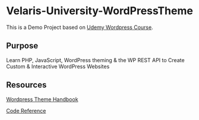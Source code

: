 # Velaris-University-WordPressTheme

This is a Demo Project based on [Udemy Wordpress Course](https://www.udemy.com/course/become-a-wordpress-developer-php-javascript).

## Purpose

Learn PHP, JavaScript, WordPress theming & the WP REST API to Create Custom & Interactive WordPress Websites

## Resources
[Wordpress Theme Handbook](https://developer.wordpress.org/themes/getting-started)

[Code Reference](https://developer.wordpress.org/reference)
